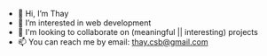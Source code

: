 - 👋 Hi, I’m Thay
- 👀 I’m interested in web development 
- 💞️ I'm looking to collaborate on (meaningful || interesting) projects
- 📫 You can reach me by email: thay.csb@gmail.com

<!-- - 🌱 I’m currently learning JavaScript
 -->

<!---
rabbithay/rabbithay is a ✨ special ✨ repository because its `README.md` (this file) appears on your GitHub profile.
You can click the Preview link to take a look at your changes.

- 💞️ I’m looking to collaborate on ...
- 📫 How to reach me ...
--->
